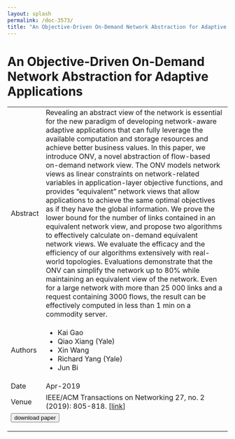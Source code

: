 ```yaml
---
layout: splash
permalink: /doc-3573/
title: "An Objective-Driven On-Demand Network Abstraction for Adaptive Applications"
---
```


# An Objective-Driven On-Demand Network Abstraction for Adaptive Applications

<table>
    <tbody>
    <tr>
        <td>Abstract</td>
        <td>Revealing an abstract view of the network is essential for the new paradigm of developing network-aware adaptive applications that can fully leverage the available computation and storage resources and achieve better business values. In this paper, we introduce ONV, a novel abstraction of flow-based on-demand network view. The ONV models network views as linear constraints on network-related variables in application-layer objective functions, and provides “equivalent” network views that allow applications to achieve the same optimal objectives as if they have the global information. We prove the lower bound for the number of links contained in an equivalent network view, and propose two algorithms to effectively calculate on-demand equivalent network views. We evaluate the efficacy and the efficiency of our algorithms extensively with real-world topologies. Evaluations demonstrate that the ONV can simplify the network up to 80% while maintaining an equivalent view of the network. Even for a large network with more than 25 000 links and a request containing 3000 flows, the result can be effectively computed in less than 1 min on a commodity server.</td>
    </tr>
    <tr>
        <td>Authors</td>
        <td>
            <ul>
                <li>Kai Gao</li>
                <li>Qiao Xiang (Yale)</li>
                <li>Xin Wang</li>
                <li>Richard Yang (Yale)</li>
                <li>Jun Bi</li>
            </ul>
        </td>
    </tr>
    <tr>
        <td>Date</td>
        <td>Apr-2019</td>
    </tr>
    <tr>
        <td>Venue</td>
        <td>IEEE/ACM Transactions on Networking 27, no. 2 (2019): 805-818. [<a href="https://ieeexplore.ieee.org/document/8674832">link</a>]</td>
    </tr>
        <tr>
            <td colspan="2">
                <form method="get" action="https://ieeexplore.ieee.org/document/8674832">
                    <button type="submit">download paper</button>
                </form>
            </td>
        </tr>
    </tbody>
</table>
